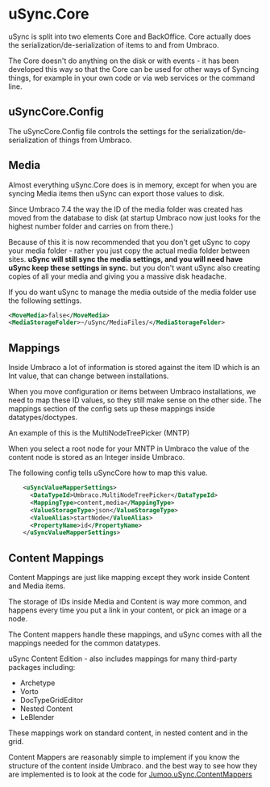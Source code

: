 # uSync.Core

uSync is split into two elements Core and BackOffice. Core actually does
the serialization/de-serialization of items to and from Umbraco. 

The Core doesn't do anything on the disk or with events - it has been 
developed this way so that the Core can be used for other ways of Syncing
things, for example in your own code or via web services or the command line.

## uSyncCore.Config

The uSyncCore.Config file controls the settings for the serialization/de-serialization of
things from Umbraco.

## Media

Almost everything uSync.Core does is in memory, except for when you are syncing Media items 
then uSync can export those values to disk.

Since Umbraco 7.4 the way the ID of the media folder was created has moved from the database to 
disk (at startup Umbraco now just looks for the highest number folder and carries on from there.)

Because of this it is now recommended that you don't get uSync to copy your media folder - rather
you just copy the actual media folder between sites. **uSync will still sync the media settings,
and you will need have uSync keep these settings in sync.** but you don't want uSync also 
creating copies of all your media and giving you a massive disk headache.

If you do want uSync to manage the media outside of the media folder use the following settings.     

```xml
<MoveMedia>false</MoveMedia>
<MediaStorageFolder>~/uSync/MediaFiles/</MediaStorageFolder>
```

## Mappings
Inside Umbraco a lot of information is stored against the item ID which is an Int value, that can
change between installations. 

When you move configuration or items between Umbraco installations, we need to map these ID values, so they still make sense on the other side. The mappings section of the config sets up these mappings inside datatypes/doctypes. 

An example of this is the MultiNodeTreePicker (MNTP) 

When you select a root node for your MNTP in Umbraco the value of the content node is stored as an Integer 
inside Umbraco.

The following config tells uSyncCore how to map this value.  

```xml
    <uSyncValueMapperSettings>
      <DataTypeId>Umbraco.MultiNodeTreePicker</DataTypeId>
      <MappingType>content,media</MappingType>
      <ValueStorageType>json</ValueStorageType>
      <ValueAlias>startNode</ValueAlias>
      <PropertyName>id</PropertyName>
    </uSyncValueMapperSettings>
```

## Content Mappings
Content Mappings are just like mapping except they work inside Content and Media items. 

The storage of IDs inside Media and Content is way more common, and happens every time you put a link 
in your content, or pick an image or a node. 

The Content mappers handle these mappings, and uSync comes with all the mappings needed for the common
datatypes. 

uSync Content Edition - also includes mappings for many third-party packages including: 

* Archetype
* Vorto
* DocTypeGridEditor
* Nested Content
* LeBlender

These mappings work on standard content, in nested content and in the grid.

Content Mappers are reasonably simple to implement if you know the structure of the content inside 
Umbraco. and the best way to see how they are implemented is to look at the code for
[Jumoo.uSync.ContentMappers](https://github.com/KevinJump/uSync/tree/Dev-v7_4/Jumoo.uSync.ContentMappers)  
  
